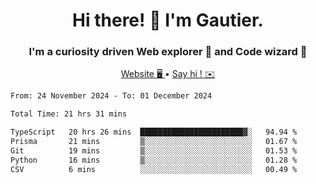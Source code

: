 <h1 align="center">Hi there! 👋 I'm Gautier.</h1>
<h3 align="center">I'm a curiosity driven Web explorer 🚀 and Code wizard 🧙</h3>

<p align="center">
  <a href="https://xisabla.github.io/">Website 🖥️ </a> •
  <a href="mailto:xisabla.dev@gmail.com">Say hi ! ✉️</a>
</p>

<!--START_SECTION:waka-->

```txt
From: 24 November 2024 - To: 01 December 2024

Total Time: 21 hrs 31 mins

TypeScript   20 hrs 26 mins  ███████████████████████▓░   94.94 %
Prisma       21 mins         ▒░░░░░░░░░░░░░░░░░░░░░░░░   01.67 %
Git          19 mins         ▒░░░░░░░░░░░░░░░░░░░░░░░░   01.53 %
Python       16 mins         ▒░░░░░░░░░░░░░░░░░░░░░░░░   01.28 %
CSV          6 mins          ░░░░░░░░░░░░░░░░░░░░░░░░░   00.49 %
```

<!--END_SECTION:waka-->

